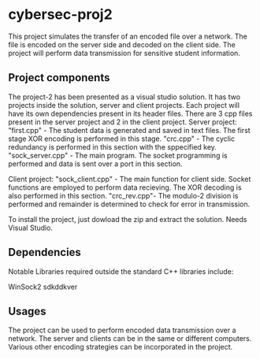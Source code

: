 # cybersec-proj2
This project simulates the transfer of an encoded file over a network. The file is encoded on the server side and decoded on the client side. The project will perform data transmission for sensitive student information.

## Project components

The project-2 has been presented as a visual studio solution. It has two projects inside the solution, server and client projects. Each project will have its own dependencies present in its header files. There are 3 cpp files present in the server project and 2 in the client project.
Server project:
"first.cpp" - The student data is generated and saved in text files. The first stage XOR encoding is performed in this stage.
"crc.cpp" - The cyclic redundancy is performed in this section with the sppecified key.
"sock_server.cpp" - The main program. The socket programming is performed and data is sent over a port in this section.

Client project:
"sock_client.cpp" - The main function for client side. Socket functions are employed to perform data recieving. The XOR decoding is also performed in this section.
"crc_rev.cpp"- The modulo-2 division is performed and remainder is determined to check for error in transmission.

To install the project, just dowload the zip and extract the solution. Needs Visual Studio.

## Dependencies

Notable Libraries required outside the standard C++ libraries include: 

WinSock2
sdkddkver

## Usages

The project can be used to perform encoded data transmission over a network. The server and clients can be in the same or different computers. Various other encoding strategies can be incorporated in the project.

